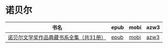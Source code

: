 # 诺贝尔

| 书名 | epub | mobi | azw3 |
| --- | --- | --- | --- |
| [诺贝尔文学奖作品典藏书系全集（共31册）](http://ct.dalanmei.com/f/31084289-571781403-ffe333) | [epub](http://ct.dalanmei.com/f/31084289-571781403-ffe333) | [mobi](http://ct.dalanmei.com/f/31084289-571422002-d334b8) | [azw3](http://ct.dalanmei.com/f/31084289-571881901-7366f8) |

